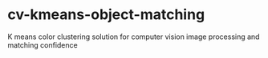 # cv-kmeans-object-matching
K means color clustering solution for computer vision image processing and matching confidence
